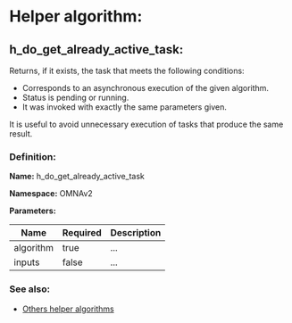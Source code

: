 # Helper algorithm:

## h_do_get_already_active_task:

Returns, if it exists, the task that meets the following conditions:

* Corresponds to an asynchronous execution of the given algorithm.
* Status is pending or running.
* It was invoked with exactly the same parameters given.

It is useful to avoid unnecessary execution of tasks that produce the same result.
    
### Definition:

**Name:** h_do_get_already_active_task

**Namespace:** OMNAv2

**Parameters:**

| Name | Required | Description |
| --- | --- | --- |
| algorithm | true | ... |
| inputs | false | ... |

### See also:
* [Others helper algorithms](overview?id=h_do_get_already_active_task)